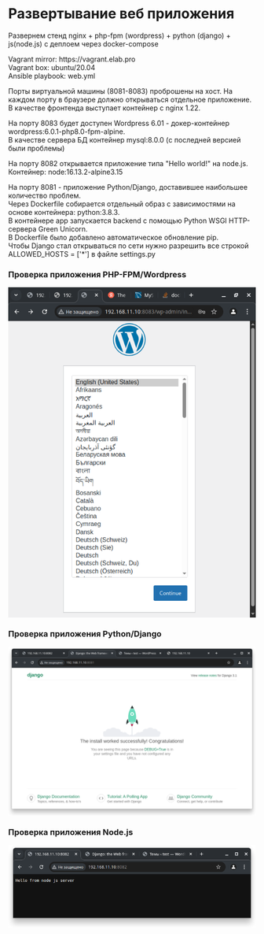 <h1>Развертывание веб приложения</h1>
<p>Развернем стенд nginx + php-fpm (wordpress) + python (django) + js(node.js) с деплоем через docker-compose</p>

<p>
  Vagrant mirror: https://vagrant.elab.pro<br>
  Vagrant box: ubuntu/20.04<br>
  Ansible playbook: web.yml
</p>

<p>
  Порты виртуальной машины (8081-8083) проброшены на хост. На каждом порту в браузере должно открываться отдельное приложение.<br>
  В качестве фронтенда выступает контейнер c nginx 1.22.
  </p>

<p>
  На порту 8083 будет доступен Wordpress 6.01 - докер-контейнер wordpress:6.0.1-php8.0-fpm-alpine.<br>
  В качестве сервера БД контейнер mysql:8.0.0 (с последней версией были проблемы)
</p>

<p>
  На порту 8082 открывается приложение типа "Hello world!" на node.js.<br>
  Контейнер: node:16.13.2-alpine3.15
</p>

<p>
  На порту 8081 - приложение Python/Django, доставившее наибольшее количество проблем.<br>
  Через Dockerfile собирается отдельный образ с зависимостями на основе контейнера: python:3.8.3.<br>
  В контейнере app запускается backend с помощью Python WSGI HTTP-сервера Green Unicorn.<br>
  В Dockerfile было добавлено автоматическое обновление pip.<br>
  Чтобы Django стал открываться по сети нужно разрешить все строкой ALLOWED_HOSTS = ['*'] в файле settings.py
</p>

<h3>Проверка приложения PHP-FPM/Wordpress</h3>
<img src="img/wp.png" alt="" align="center"><br>
<h3>Проверка приложения Python/Django</h3>
<img src="img/django.png" alt="" align="center"><br>
<h3>Проверка приложения Node.js</h3>
<img src="img/node.png" alt="" align="center"><br>
